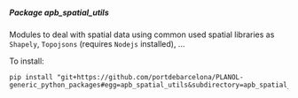 ##### Package <em>apb_spatial_utils</em>

Modules to deal with spatial data using common used spatial libraries as `Shapely`, 
`Topojsons` (requires `Nodejs` installed), ...

To install:
```shell
pip install "git+https://github.com/portdebarcelona/PLANOL-generic_python_packages#egg=apb_spatial_utils&subdirectory=apb_spatial_utils_pckg"
```
